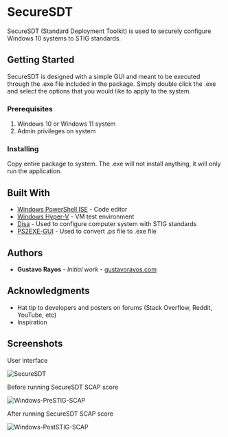# SecureSDT

SecureSDT (Standard Deployment Toolkit) is used to securely configure Windows 10 systems to STIG standards.

## Getting Started

SecureSDT is designed with a simple GUI and meant to be executed through the .exe file included in the package. Simply double click the .exe and select the options that you would like to apply to the system. 

### Prerequisites

1) Windows 10 or Windows 11 system
2) Admin privileges on system

### Installing

Copy entire package to system. The .exe will not install anything, it will only run the application.

## Built With

* [Windows PowerShell ISE](https://www.microsoft.com/en-us/) - Code editor
* [Windows Hyper-V](https://www.microsoft.com/en-us/) - VM test environment
* [Disa](https://www.disa.mil/) - Used to configure computer system with STIG standards
* [PS2EXE-GUI](https://gallery.technet.microsoft.com/scriptcenter/PS2EXE-GUI-Convert-e7cb69d5) - Used to convert .ps file to .exe file

## Authors

* **Gustavo Rayos** - *Initial work* - [gustavorayos.com](https://www.gustavorayos.com)

## Acknowledgments

* Hat tip to developers and posters on forums (Stack Overflow, Reddit, YouTube, etc)
* Inspiration

## Screenshots

User interface

![SecureSDT](https://github.com/gustavorayos/SecureSDT/assets/8792052/ec06ccfc-cd51-4513-acde-a8816331710f)

Before running SecureSDT SCAP score

![Windows-PreSTIG-SCAP](https://github.com/gustavorayos/SecureSDT/assets/8792052/1f8de440-72b9-40c2-941f-c780595e3048)

After running SecureSDT SCAP score

![Windows-PostSTIG-SCAP](https://github.com/gustavorayos/SecureSDT/assets/8792052/fa12b7c4-bdb6-4e19-ae08-4925a1afa7fa)


